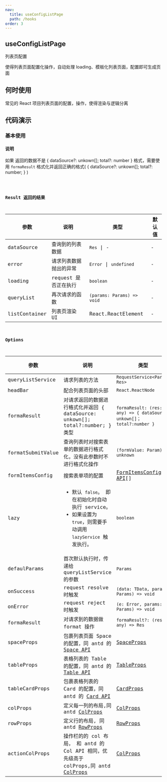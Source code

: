 ```yaml
---
nav:
  title: useConfigListPage
  path: /hooks
order: 3
---
```


## useConfigListPage

列表页配置

使得列表页面配置化操作，自动处理 loading、模板化列表页面，配置即可生成页面

## 何时使用

常见的 React 项目列表页面的配置，操作，使得渲染与逻辑分离

## 代码演示

### 基本使用

#### 说明

如果 返回的数据不是 { dataSource?: unkown[]; total?: number } 格式，需要使用 `formaResult` 格式化并返回正确的格式( { dataSource?: unkown[]; total?: number; } )

<code src="../demos/UseConfigListPageDemo1.tsx"  title="使用demo">

### Result 返回的结果

| 参数          | 说明                   | 类型                       | 默认值 |
| ------------- | ---------------------- | -------------------------- | ------ |
| dataSource    | 查询到的列表数据       | `Res` \| -                 | -      |
| error         | 请求列表数据抛出的异常 | `Error` \| `undefined`     | -      |
| loading       | request 是否正在执行   | `boolean`                  | -      |
| queryList     | 再次请求的函数         | `(params: Params) => void` | -      |
| listContainer | 列表页渲染 UI          | React.ReactElement         | -      |

### Options

| 参数 | 说明 | 类型 | 默认值 |
| --- | --- | --- | --- |
| queryListService | 请求列表的方法 | `RequestService<Param, Res>` | - |
| headBar | 配合列表页面的头部 | `React.ReactNode` | - |
| formaResult | 对请求返回的数据进行格式化并返回 { dataSource: unkown[]; total?:number; } 类型 | `formaResult: (res: any) => { dataSource: unkown[]； total?:number }` | - |
| formatSubmitValue | 查询列表时对搜索表单的数据进行格式化，没有此参数时不进行格式化操作 | `(formValue: Param) => unknown` | - |
| formItemsConfig | 搜索表单项的配置 | [FormItemsConfig API](/components/form-items-builder#formitemconfig-api)[] | [] |
| lazy | <ul><li> 默认 `false`。 即在初始化时自动执行 service。</li><li>如果设置为 `true`，则需要手动调用 `lazyService` 触发执行。 </li></ul> | `boolean` | `false` |
| defaulParams | 首次默认执行时，传递给 queryListService 的参数 | `Params` | - |
| onSuccess | request resolve 时触发 | `(data: TData, params: Params) => void` | - |
| onError | request reject 时触发 | `(e: Error, params: Params) => void` | - |
| formaResult | 对请求到的数据做 format 操作 | `formaResult?: (res: any) => Res` | - |
| spaceProps | 包裹列表页面 Space 的配置，同 antd 的 [Space API](https://ant-design.gitee.io/components/space-cn/#API) | [SpaceProps](https://ant-design.gitee.io/components/space-cn/#API) | - |
| tableProps | 表格列表的 Table 的配置，同 antd 的 [Table API](https://ant-design.gitee.io/components/table-cn/#API) | [TableProps](https://ant-design.gitee.io/components/table-cn/#API) | - |
| tableCardProps | 包裹表格列表的 Card 的配置，同 antd 的 [Card API](https://ant-design.gitee.io/components/card-cn/#API) | [CardProps](https://ant-design.gitee.io/components/card-cn/#API) | - |
| colProps | 定义每一列的布局,同 antd [ColProps](https://ant-design.gitee.io/components/grid-cn/#Col) | [ColProps](https://ant-design.gitee.io/components/grid-cn/#Col) | - |
| rowProps | 定义行的布局, 同 antd [RowProps](https://ant-design.gitee.io/components/grid-cn/#Row) | [RowProps](https://ant-design.gitee.io/components/grid-cn/#Row) | - |
| actionColProps | 操作栏的的 col 布局， 和 antd 的 Col API 相同，优先级高于 colProps,同 antd [ColProps](https://ant-design.gitee.io/components/grid-cn/#Col) | [ColProps](https://ant-design.gitee.io/components/grid-cn/#Col) | - |
